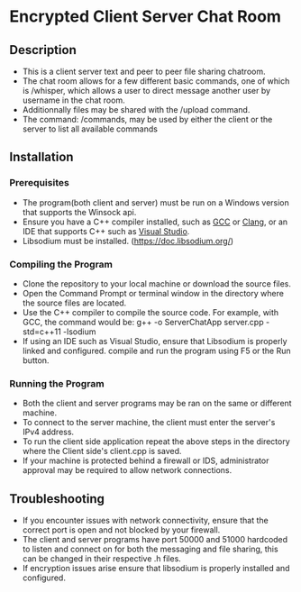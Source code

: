 # Encrypted Client Server Chat Room

## Description
- This is a client server text and  peer to peer file sharing chatroom.
- The chat room allows for a few different basic commands, one of which is /whisper, which allows a user to direct message another user by username in the chat room.
- Additionnally files may be shared with the /upload command.
- The command: /commands, may be used by either the client or the server to list all available commands
  
## Installation

### Prerequisites
- The program(both client and server) must be run on a Windows version that supports the Winsock api.
- Ensure you have a C++ compiler installed, such as [GCC](https://gcc.gnu.org/) or [Clang](https://clang.llvm.org/), or an IDE that supports C++ such as [Visual Studio](https://visualstudio.microsoft.com/).
- Libsodium must be installed. (https://doc.libsodium.org/)

 ### Compiling the Program
- Clone the repository to your local machine or download the source files.
- Open the Command Prompt or terminal window in the directory where the source files are located.
- Use the C++ compiler to compile the source code. For example, with GCC, the command would be: g++ -o ServerChatApp server.cpp -std=c++11 -lsodium
- If using an IDE such as Visual Studio, ensure that Libsodium is properly linked and configured. compile and run the program using F5 or the Run button. 

### Running the Program
- Both the client and server programs may be ran on the same or different machine.
- To connect to the server machine, the client must enter the server's IPv4 address.
- To run the client side application repeat the above steps in the directory where the Client side's client.cpp is saved.
- If your machine is protected behind a firewall or IDS, administrator approval may be required to allow network connections.

## Troubleshooting
- If you encounter issues with network connectivity, ensure that the correct port is open and not blocked by your firewall.
- The client and server programs have port 50000 and 51000 hardcoded to listen and connect on for both the messaging and file sharing, this can be changed in their respective .h files.
- If encryption issues arise ensure that libsodium is properly installed and configured.
